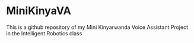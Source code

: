 # MiniKinyaVA
This is a github repository of my Mini Kinyarwanda Voice Assistant Project in the Intelligent Robotics class
